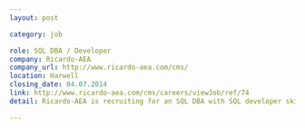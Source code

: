```yaml
---
layout: post

category: job

role: SQL DBA / Developer
company: Ricardo-AEA
company_url: http://www.ricardo-aea.com/cms/
location: Harwell
closing_date: 04.07.2014
link: http://www.ricardo-aea.com/cms/careers/viewJob/ref/74
detail: Ricardo-AEA is recruiting for an SQL DBA with SQL developer skills. This is an exciting opportunity and the successful candidate will gain exposure to a variety of different sectors whilst supporting project solutions within an environmental and sustainability consultancys

---
```

